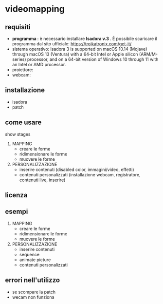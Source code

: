 # videomapping #

## requisiti
  - <strong> programma </strong>:
    è necessario installare <strong> Isadora v.3 </strong>. È possibile scaricare il programma dal sito ufficiale: https://troikatronix.com/get-it/
  - sistema operativo:
    Isadora 3 is supported on macOS 10.14 (Mojave) through macOS 13 (Ventura) with a 64-bit Intel or Apple silicon 
    (ARM/M-series) processor, and on a 64-bit version of Windows 10 through 11 with an Intel or AMD processor.
  - proiettore:
  - webcam: 
## installazione
  - isadora
  - patch
## come usare
show stages 
1. MAPPING
      - creare le forme
      - ridimensionare le forme
      - muovere le forme
2. PERSONALIZZAZIONE
      - inserire contenuti (disabled color, immagini/video, effetti)
      - contenuti personalizzati (installazione webcam, registratore, contenuti live, inserire)
## licenza
## esempi
1. MAPPING
      - creare le forme
      - ridimensionare le forme
      - muovere le forme
2. PERSONALIZZAZIONE
      - inserire contenuti 
      - sequence
      - animate picture
      - contenuti personalizzati 
## errori nell'utilizzo
   - se scompare la patch 
   - wecam non funziona
   
